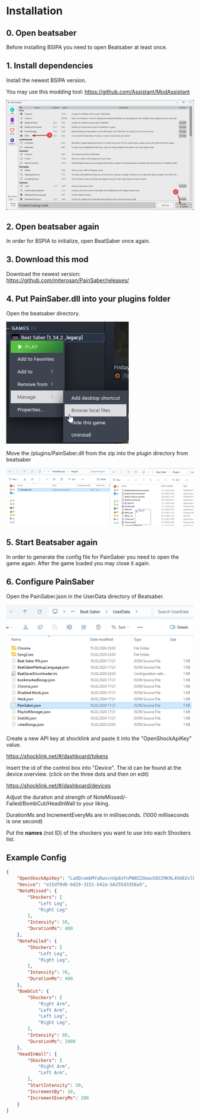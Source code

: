 # Installation

## 0. Open beatsaber

Before installing BSIPA you need to open Beatsaber at least once.

## 1. Install dependencies

Install the newest BSIPA version.

You may use this modding tool:
https://github.com/Assistant/ModAssistant

![Modassistant](docs/ModAssistant.png)

## 2. Open beatsaber again

In order for BSPIA to initialize, open BeatSaber once again.


## 3. Download this mod

Download the newest version: 
https://github.com/miterosan/PainSaber/releases/

## 4. Put PainSaber.dll into your plugins folder

Open the beatsaber directory.

![Steam browse files](docs/SteamBrowse.png)

Move the /plugins/PainSaber.dll from the zip into the plugin directory from beatsaber 

![explorer move](docs/ExplorerMove.png)

## 5. Start Beatsaber again

In order to generate the config file for PainSaber you need to open the game again. After the game loaded you may close it again.

## 6. Configure PainSaber

Open the PainSaber.json in the UserData directory of Beatsaber.

![config file in explorer](docs/ExplorerConfigFile.png)

Create a new API key at shocklink and paste it into the "OpenShockApiKey" value.

https://shocklink.net/#/dashboard/tokens

Insert the id of the control box into "Device".
The id can be found at the device overview. (click on the three dots and then on edit)

https://shocklink.net/#/dashboard/devices

Adjust the duration and strength of NoteMissed/-Failed/BombCut/HeadInWall to your liking.

DurationMs and IncrementEveryMs are in milliseconds. (1000 milliseconds is one second)

Put the **names** (not ID) of the shockers you want to use into each Shockers list.

## Example Config

```json
{
    "OpenShockApiKey": "LaOQcombMYuRwvcnUp8zFnPW0Z2Oowu56SIRK9L4hU02vlPESt3uv8gVgIykvIsF",
    "Device": "e15df0d6-6d29-3151-b42a-b6255d3356a5",
    "NoteMissed": {
        "Shockers": [
            "Left Leg",
            "Right Leg"
        ],
        "Intensity": 50,
        "DurationMs": 400
    },
    "NoteFailed": {
        "Shockers": [
            "Left Leg",
            "Right Leg",
        ],
        "Intensity": 70,
        "DurationMs": 400
    },
    "BombCut": {
        "Shockers": [
            "Right Arm",
            "Left Arm",
            "Left Leg",
            "Right Leg",
        ],
        "Intensity": 80,
        "DurationMs": 1000
    },
    "HeadInWall": {
        "Shockers": [
            "Right Arm",
            "Left Arm",
        ],
        "StartIntensity": 50,
        "IncrementBy": 10,
        "IncrementEveryMs": 200
    }
}
```